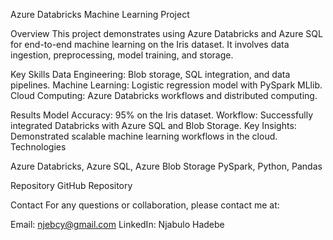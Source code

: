 Azure Databricks Machine Learning Project

Overview
This project demonstrates using Azure Databricks and Azure SQL for end-to-end machine learning on the Iris dataset. It involves data ingestion, preprocessing, model training, and storage.

Key Skills
Data Engineering: Blob storage, SQL integration, and data pipelines.
Machine Learning: Logistic regression model with PySpark MLlib.
Cloud Computing: Azure Databricks workflows and distributed computing.

Results
Model Accuracy: 95% on the Iris dataset.
Workflow: Successfully integrated Databricks with Azure SQL and Blob Storage.
Key Insights: Demonstrated scalable machine learning workflows in the cloud.
Technologies

Azure Databricks, Azure SQL, Azure Blob Storage
PySpark, Python, Pandas

Repository
GitHub Repository

Contact
For any questions or collaboration, please contact me at:

Email: njebcy@gmail.com
LinkedIn: Njabulo Hadebe
